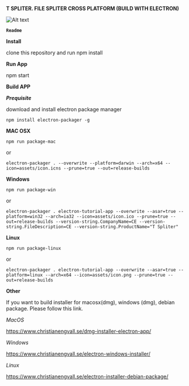 **T SPLITER. FILE SPLITER CROSS PLATFORM (BUILD WITH ELECTRON)**

![Alt text](relative/img/screen-shot.png?raw=true "Title")

**`Readme`**

**Install**

clone this repository and run npm install

**Run App**

npm start

**Build APP**

___Prequisite___ 

download and install electron package manager

`npm install electron-packager -g
`

**MAC OSX** 

`npm run package-mac`

or

`electron-packager . --overwrite --platform=darwin --arch=x64 --icon=assets/icon.icns --prune=true --out=release-builds
`

**Windows**

`npm run package-win`

or

`electron-packager . electron-tutorial-app --overwrite --asar=true --platform=win32 --arch=ia32 --icon=assets/icon.ico --prune=true --out=release-builds --version-string.CompanyName=CE --version-string.FileDescription=CE --version-string.ProductName="T Spliter"
`

**Linux**

`npm run package-linux`

or

`electron-packager . electron-tutorial-app --overwrite --asar=true --platform=linux --arch=x64 --icon=assets/icon.png --prune=true --out=release-builds
`


**Other**

If you want to build installer for macosx(dmg), windows (dmg), debian package. Please follow this link. 

_MacOS_

https://www.christianengvall.se/dmg-installer-electron-app/

_Windows_

https://www.christianengvall.se/electron-windows-installer/

_Linux_

https://www.christianengvall.se/electron-installer-debian-package/
